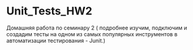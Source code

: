 # Unit_Tests_HW2
Домашняя работа по семинару 2 ( подробнее изучим, подключим и создадим тесты на одном из самых популярных инструментов в автоматизации тестирования - Junit.)

